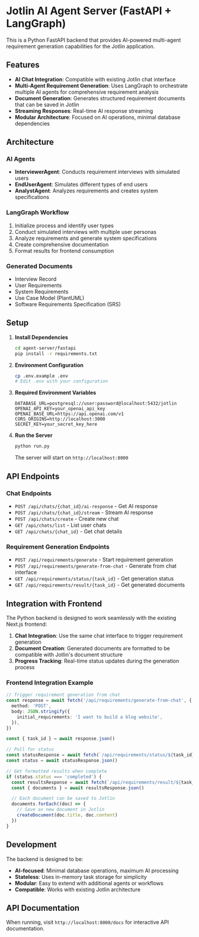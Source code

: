 # Jotlin AI Agent Server (FastAPI + LangGraph)

This is a Python FastAPI backend that provides AI-powered multi-agent requirement generation capabilities for the Jotlin application.

## Features

- **AI Chat Integration**: Compatible with existing Jotlin chat interface
- **Multi-Agent Requirement Generation**: Uses LangGraph to orchestrate multiple AI agents for comprehensive requirement analysis
- **Document Generation**: Generates structured requirement documents that can be saved in Jotlin
- **Streaming Responses**: Real-time AI response streaming
- **Modular Architecture**: Focused on AI operations, minimal database dependencies

## Architecture

### AI Agents

- **InterviewerAgent**: Conducts requirement interviews with simulated users
- **EndUserAgent**: Simulates different types of end users
- **AnalystAgent**: Analyzes requirements and creates system specifications

### LangGraph Workflow

1. Initialize process and identify user types
2. Conduct simulated interviews with multiple user personas
3. Analyze requirements and generate system specifications
4. Create comprehensive documentation
5. Format results for frontend consumption

### Generated Documents

- Interview Record
- User Requirements
- System Requirements
- Use Case Model (PlantUML)
- Software Requirements Specification (SRS)

## Setup

1. **Install Dependencies**

   ```bash
   cd agent-server/fastapi
   pip install -r requirements.txt
   ```

2. **Environment Configuration**

   ```bash
   cp .env.example .env
   # Edit .env with your configuration
   ```

3. **Required Environment Variables**

   ```
   DATABASE_URL=postgresql://user:password@localhost:5432/jotlin
   OPENAI_API_KEY=your_openai_api_key
   OPENAI_BASE_URL=https://api.openai.com/v1
   CORS_ORIGINS=http://localhost:3000
   SECRET_KEY=your_secret_key_here
   ```

4. **Run the Server**
   ```bash
   python run.py
   ```
   The server will start on `http://localhost:8000`

## API Endpoints

### Chat Endpoints

- `POST /api/chats/{chat_id}/ai-response` - Get AI response
- `POST /api/chats/{chat_id}/stream` - Stream AI response
- `POST /api/chats/create` - Create new chat
- `GET /api/chats/list` - List user chats
- `GET /api/chats/{chat_id}` - Get chat details

### Requirement Generation Endpoints

- `POST /api/requirements/generate` - Start requirement generation
- `POST /api/requirements/generate-from-chat` - Generate from chat interface
- `GET /api/requirements/status/{task_id}` - Get generation status
- `GET /api/requirements/result/{task_id}` - Get generated documents

## Integration with Frontend

The Python backend is designed to work seamlessly with the existing Next.js frontend:

1. **Chat Integration**: Use the same chat interface to trigger requirement generation
2. **Document Creation**: Generated documents are formatted to be compatible with Jotlin's document structure
3. **Progress Tracking**: Real-time status updates during the generation process

### Frontend Integration Example

```typescript
// Trigger requirement generation from chat
const response = await fetch('/api/requirements/generate-from-chat', {
  method: 'POST',
  body: JSON.stringify({
    initial_requirements: 'I want to build a blog website',
  }),
})

const { task_id } = await response.json()

// Poll for status
const statusResponse = await fetch(`/api/requirements/status/${task_id}`)
const status = await statusResponse.json()

// Get formatted results when complete
if (status.status === 'completed') {
  const resultsResponse = await fetch(`/api/requirements/result/${task_id}?formatted=true`)
  const { documents } = await resultsResponse.json()

  // Each document can be saved to Jotlin
  documents.forEach((doc) => {
    // Save as new document in Jotlin
    createDocument(doc.title, doc.content)
  })
}
```

## Development

The backend is designed to be:

- **AI-focused**: Minimal database operations, maximum AI processing
- **Stateless**: Uses in-memory task storage for simplicity
- **Modular**: Easy to extend with additional agents or workflows
- **Compatible**: Works with existing Jotlin architecture

## API Documentation

When running, visit `http://localhost:8000/docs` for interactive API documentation.
